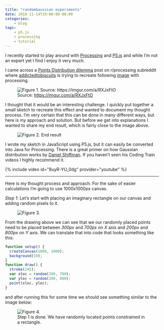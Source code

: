 ```yaml
---
title: "randomGaussian experiments"
date: 2018-11-14T19:00:00-08:00
categories:
    - blog
tags:
    - p5.js
    - processing
    - tutorial
---
```


I recently started to play around with [Processing](https://processing.org/) and [P5.js](https://p5js.org/) and while I’m not an expert yet I find I enjoy it very much.

I came across a [Points Distribution dilemma](https://www.reddit.com/r/processing/comments/9wutfp/point_distribution_dilemma/) post on r/processing subreddit where [addictedtobiscuits](https://www.reddit.com/user/addictedtobiscuits) is trying to recreate following [image](https://imgur.com/a/RXJxFtO) with processing.

<figure>
  <img src="{{ site.baseurl }}/assets/images/randomguassian-fig1.png" alt="Figure 1. Source: https://imgur.com/a/RXJxFtO">
  <figcaption>Source: <a href="https://imgur.com/a/RXJxFtO">https://imgur.com/a/RXJxFtO</a></figcaption>
</figure>

I thought that it would be an interesting challenge. I quickly put together a small sketch to recreate this effect and wanted to document my thought process. I’m very certain that this can be done in many different ways, but here is my approach and solution. But before we get into explanations I wanted to share my end result, which is fairly close to the image above.

<figure>
    <img src="{{ site.baseurl }}/assets/images/randomguassian-fig2.png" alt="Figure 2. End result">
</figure>

I wrote my sketch in JavaScript using P5.js, but it can easily be converted into Java for Processing. There is a great primer on how Gaussian distribution works by [Daniel Shiffman](https://shiffman.net/). If you haven’t seen his Coding Train videos I highly recommend it.

{% include video id="8uyR-YU_0dg" provider="youtube" %}

* * *

Here is my thought process and approach. For the sake of easier calculations I’m going to use 1000x1000px canvas.

*Step 1*: Let’s start with placing an imaginary rectangle on our canvas and adding random pixels to it.

<figure>
    <img src="{{ site.baseurl }}/assets/images/randomguassian-fig3.png" alt="Figure 3.">
</figure>

From the drawing above we can see that we our randomly placed points need to be placed between *300px* and *700px* on *X* axis and *200px* and *800px* on *Y* axis. We can translate that into code that looks something like this:

~~~javascript
function setup() {
  createCanvas(1000, 1000);
  background(10);
}
function draw() {
  stroke(245);
  var xloc = random(300, 700);
  var yloc = random(200, 800);
  point(xloc, yloc);
}
~~~

and after running this for some time we should see something similar to the image below:

<figure>
    <img src="{{ site.baseurl }}/assets/images/randomguassian-fig4.png" alt="Figure 4.">
    <figcaption>Step 1 is done. We have randomly located points constrained in a rectangle.</figcaption>
</figure>